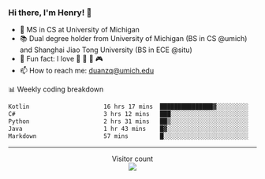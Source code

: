 ### Hi there, I'm Henry! 👋

- 🔭 MS in CS at University of Michigan
- 📚 Dual degree holder from University of Michigan (BS in CS @umich) and Shanghai Jiao Tong University (BS in ECE @situ)
- 🍁 Fun fact: I love 📸 🏓 🍜 🎮
- 📫 How to reach me: [duanzq@umich.edu](mailto:duanzq@umich.edu)

📊 Weekly coding breakdown
<!--START_SECTION:waka-->

```txt
Kotlin                     16 hrs 17 mins  ███████████████▓░░░░░░░░░   62.89 %
C#                         3 hrs 12 mins   ███░░░░░░░░░░░░░░░░░░░░░░   12.39 %
Python                     2 hrs 31 mins   ██▒░░░░░░░░░░░░░░░░░░░░░░   09.73 %
Java                       1 hr 43 mins    █▓░░░░░░░░░░░░░░░░░░░░░░░   06.63 %
Markdown                   57 mins         █░░░░░░░░░░░░░░░░░░░░░░░░   03.70 %
```

<!--END_SECTION:waka-->

***
<p align="center"> 
  Visitor count<br>
  <img src="https://profile-counter.glitch.me/zlzq-duanzq/count.svg" />
</p>

<!-- ![Henry Duan's GitHub stats](https://github-readme-stats.vercel.app/api?username=zlzq-duanzq&show_icons=true)

![trophy](https://github-profile-trophy.vercel.app/?username=zlzq-duanzq&column=7)

[![Top Langs](https://github-readme-stats.vercel.app/api/top-langs/?username=zlzq-duanzq&layout=compact)](https://github.com/zlzq-duanzq/github-readme-stats) -->
